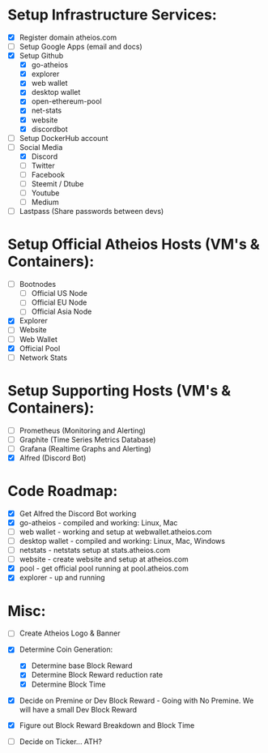 # Setup Infrastructure Services:
* [x] Register domain atheios.com
* [ ] Setup Google Apps (email and docs)
* [x] Setup Github
    * [x] go-atheios
    * [x] explorer
    * [x] web wallet
    * [x] desktop wallet
    * [x] open-ethereum-pool
    * [x] net-stats
    * [x] website
    * [x] discordbot
* [ ] Setup DockerHub account
* [ ] Social Media
	* [x] Discord
	* [ ] Twitter
	* [ ] Facebook
	* [ ] Steemit / Dtube
	* [ ] Youtube
	* [ ] Medium
* [ ] Lastpass (Share passwords between devs)

# Setup Official Atheios Hosts (VM's & Containers):
* [ ] Bootnodes
    * [ ] Official US Node
    * [ ] Official EU Node
    * [ ] Official Asia Node
* [x] Explorer
* [ ] Website
* [ ] Web Wallet
* [x] Official Pool 
* [ ] Network Stats 

# Setup Supporting Hosts (VM's & Containers):
* [ ] Prometheus (Monitoring and Alerting)
* [ ] Graphite (Time Series Metrics Database)
* [ ] Grafana (Realtime Graphs and Alerting)
* [x] Alfred (Discord Bot)

# Code Roadmap:
* [x] Get Alfred the Discord Bot working
* [x] go-atheios - compiled and working: Linux, Mac
* [ ] web wallet - working and setup at webwallet.atheios.com
* [ ] desktop wallet - compiled and working: Linux, Mac, Windows
* [ ] netstats - netstats setup at stats.atheios.com
* [ ] website - create website and setup at atheios.com
* [x] pool - get official pool running at pool.atheios.com
* [x] explorer - up and running

# Misc:
* [ ] Create Atheios Logo & Banner
* [x] Determine Coin Generation: 
    * [x] Determine base Block Reward 
    * [x] Determine Block Reward reduction rate 
    * [x] Determine Block Time
* [x] Decide on Premine or Dev Block Reward - Going with No Premine. We will have a small Dev Block Reward
* [x] Figure out Block Reward Breakdown and Block Time
* [ ] Decide on Ticker... ATH?

